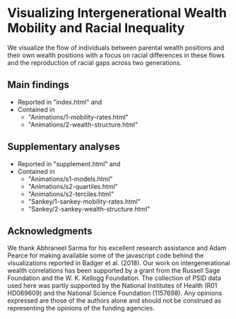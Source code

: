 # Visualizing Intergenerational Wealth Mobility and Racial Inequality
We visualize the flow of individuals between parental wealth positions and their own wealth positions with a focus on racial differences in these flows and the reproduction of racial gaps across two generations.

## Main findings
- Reported in "index.html" and
- Contained in
   - "Animations/1-mobility-rates.html"
   - "Animations/2-wealth-structure.html"

## Supplementary analyses 
- Reported in "supplement.html" and 
- Contained in
    - "Animations/s1-models.html"
    - "Animations/s2-quartiles.html"
    - "Animations/s2-terciles.html"
    - "Sankey/1-sankey-mobility-rates.html"
    - "Sankey/2-sankey-wealth-structure.html"
  
## Acknowledgments
We thank Abhraneel Sarma for his excellent research assistance and Adam Pearce for making available some of the javascript code behind the visualizations reported in Badger et al. (2018). Our work on intergenerational wealth correlations has been supported by a grant from the Russell Sage Foundation and the W. K. Kellogg Foundation. The collection of PSID data used here was partly supported by the National Institutes of Health (R01 HD069609) and the National Science Foundation (1157698). Any opinions expressed are those of the authors alone and should not be construed as representing the opinions of the funding agencies.